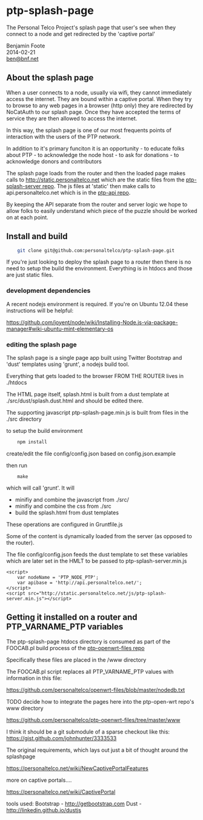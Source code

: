 ptp-splash-page
=============

The Personal Telco Project's splash page that user's see when they connect to a node and get redirected by the 'captive portal' 

Benjamin Foote  
2014-02-21   
ben@bnf.net  


## About the splash page

When a user connects to a node, usually via wifi, they cannot immediately
access the internet.  They are bound within a captive portal.  When they 
try to browse to any web pages in a browser (http only) they are redirected
by NoCatAuth to our splash page.  Once they have accepted the terms of service
they are then allowed to access the internet. 

In this way, the splash page is one of our most frequents points of interaction
with the users of the PTP network.

In addition to it's primary funciton it is an opportunity
    - to educate folks about PTP 
    - to acknowledge the node host
    - to ask for donations 
    - to acknowledge donors and contributors

The splash page loads from the router and then the loaded page makes calls
to http://static.personaltelco.net which are the static files from the
[ptp-splash-server repo](https://github.com/personaltelco/ptp-splash-server).  The js files at 'static' then make calls to api.personaltelco.net
which is in the [ptp-api repo](https://github.com/personaltelco/ptp-api).

By keeping the API separate from the router and server logic we hope to allow
folks to easily understand which piece of the puzzle should be worked on at each point.

##  Install and build

````bash
    git clone git@github.com:personaltelco/ptp-splash-page.git
````

If you're just looking to deploy the splash page to a router then there is no need to 
setup the build the environment.  Everything is in htdocs and those are just
static files.

### development dependencies

A recent nodejs environment is required.  If you're on Ubuntu 12.04 these instructions will be helpful:

https://github.com/joyent/node/wiki/Installing-Node.js-via-package-manager#wiki-ubuntu-mint-elementary-os


### editing the splash page

The splash page is a single page app built using Twitter Bootstrap and 'dust' templates using 'grunt', a nodejs build tool.

Everything that gets loaded to the browser FROM THE ROUTER lives in ./htdocs

The HTML page itself, splash.html is built from a dust template at ./src/dust/splash.dust.html and should be edited
there.

The supporting javascript ptp-splash-page.min.js is built from files in the
./src directory 

to setup the build environment

````bash
    npm install
````

create/edit the file config/config.json based on config.json.example


then run

````
    make
````

which will call 'grunt'.  It will 
   - minifiy and combine the javascript from ./src/  
   - minifiy and combine the css from ./src  
   - build the splash.html from dust templates  
   
These operations are configured in Gruntfile.js

Some of the content is dynamically loaded from the server (as opposed to the router).  

The file config/config.json feeds the dust template to set these variables which are later set in the HMLT to be passed to
ptp-splash-server.min.js

    <script>
        var nodeName = 'PTP_NODE_PTP';
        var apibase = 'http://api.personaltelco.net/'; 
    </script>
    <script src="http://static.personaltelco.net/js/ptp-splash-server.min.js"></script>

## Getting it installed on a router and PTP_VARNAME_PTP variables

The ptp-splash-page htdocs directory is consumed as part of the FOOCAB.pl build process of the [ptp-openwrt-files repo](https://github.com/personaltelco/ptp-openwrt-files/)

Specifically these files are placed in the /www directory

The FOOCAB.pl script replaces all PTP_VARNAME_PTP values with information in this file:

https://github.com/personaltelco/openwrt-files/blob/master/nodedb.txt

TODO decide how to integrate the pages here into the ptp-open-wrt repo's www directory

https://github.com/personaltelco/ptp-openwrt-files/tree/master/www

I think it should be a git submodule of a sparse checkout like this:  
https://gist.github.com/johnhunter/3333533


The original requirements, which lays out just a bit of thought around the splashpage

https://personaltelco.net/wiki/NewCaptivePortalFeatures

more on captive portals....  

https://personaltelco.net/wiki/CaptivePortal

tools used:
       Bootstrap - http://getbootstrap.com
       Dust - http://linkedin.github.io/dustjs

